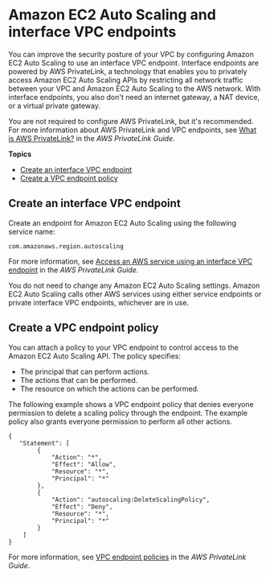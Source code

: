 # Amazon EC2 Auto Scaling and interface VPC endpoints<a name="ec2-auto-scaling-vpc-endpoints"></a>

You can improve the security posture of your VPC by configuring Amazon EC2 Auto Scaling to use an interface VPC endpoint\. Interface endpoints are powered by AWS PrivateLink, a technology that enables you to privately access Amazon EC2 Auto Scaling APIs by restricting all network traffic between your VPC and Amazon EC2 Auto Scaling to the AWS network\. With interface endpoints, you also don't need an internet gateway, a NAT device, or a virtual private gateway\.

You are not required to configure AWS PrivateLink, but it's recommended\. For more information about AWS PrivateLink and VPC endpoints, see [What is AWS PrivateLink?](https://docs.aws.amazon.com/vpc/latest/userguide/vpce-interface.html) in the *AWS PrivateLink Guide*\.

**Topics**
+ [Create an interface VPC endpoint](#create-vpce-asg)
+ [Create a VPC endpoint policy](#create-vpce-policy-asg)

## Create an interface VPC endpoint<a name="create-vpce-asg"></a>

Create an endpoint for Amazon EC2 Auto Scaling using the following service name:

```
com.amazonaws.region.autoscaling
```

For more information, see [Access an AWS service using an interface VPC endpoint](https://docs.aws.amazon.com/vpc/latest/privatelink/create-interface-endpoint.html) in the *AWS PrivateLink Guide*\.

You do not need to change any Amazon EC2 Auto Scaling settings\. Amazon EC2 Auto Scaling calls other AWS services using either service endpoints or private interface VPC endpoints, whichever are in use\. 

## Create a VPC endpoint policy<a name="create-vpce-policy-asg"></a>

You can attach a policy to your VPC endpoint to control access to the Amazon EC2 Auto Scaling API\. The policy specifies:
+ The principal that can perform actions\.
+ The actions that can be performed\.
+ The resource on which the actions can be performed\.

The following example shows a VPC endpoint policy that denies everyone permission to delete a scaling policy through the endpoint\. The example policy also grants everyone permission to perform all other actions\.

```
{
   "Statement": [
        {
            "Action": "*",
            "Effect": "Allow",
            "Resource": "*",
            "Principal": "*"
        },
        {
            "Action": "autoscaling:DeleteScalingPolicy",
            "Effect": "Deny",
            "Resource": "*",
            "Principal": "*"
        }
    ]
}
```

For more information, see [VPC endpoint policies](https://docs.aws.amazon.com/vpc/latest/userguide/vpc-endpoints-access.html#vpc-endpoint-policies) in the *AWS PrivateLink Guide*\.